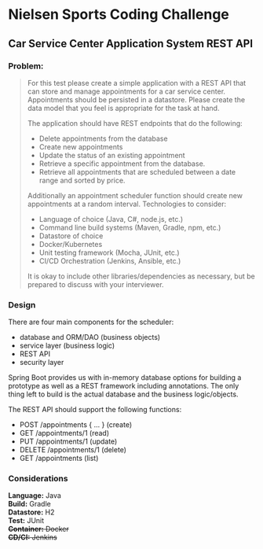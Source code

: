 # Nielsen Sports Coding Challenge

## Car Service Center Application System REST API

### Problem:

> For this test please create a simple application with a REST API that can store and manage appointments for
a car service center. Appointments should be persisted in a datastore. Please create the data model that you
feel is appropriate for the task at hand.
>
>The application should have REST endpoints that do the following:
> - Delete appointments from the database
> - Create new appointments
> - Update the status of an existing appointment
> - Retrieve a specific appointment from the database.
> - Retrieve all appointments that are scheduled between a date range and sorted by price.
>
> Additionally an appointment scheduler function should create new appointments at a random interval.
Technologies to consider:
> - Language of choice (Java, C#, node.js, etc.)
> - Command line build systems (Maven, Gradle, npm, etc.)
> - Datastore of choice
> - Docker/Kubernetes
> - Unit testing framework (Mocha, JUnit, etc.)
> - CI/CD Orchestration (Jenkins, Ansible, etc.)
>
> It is okay to include other libraries/dependencies as necessary, but be prepared to discuss with your
interviewer.

### Design

There are four main components for the scheduler:
- database and ORM/DAO (business objects)
- service layer (business logic)
- REST API
- security layer

Spring Boot provides us with in-memory database options for building a prototype as well as 
a REST framework including annotations. The only thing left to build is the actual database 
and the business logic/objects.

The REST API should support the following functions:
- POST /appointments { ... } (create)
- GET /appointments/1 (read)
- PUT /appointments/1 (update)
- DELETE /appointments/1 (delete)
- GET /appointments (list)

### Considerations

**Language:** Java\
**Build:** Gradle\
**Datastore:** H2\
**Test:** JUnit\
~~**Container:** Docker~~\
~~**CD/CI:** Jenkins~~

